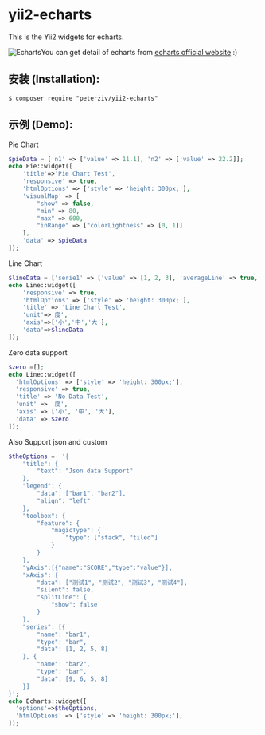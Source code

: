 # yii2-echarts
This is the Yii2 widgets for echarts.

![Echarts](http://echarts.baidu.com/images/logo.png)You can get detail of echarts  from [echarts official website](http://echarts.baidu.com/) :)

## 安装 (Installation):

```
$ composer require "peterziv/yii2-echarts"
```


## 示例 (Demo):

Pie Chart
```php
$pieData = ['n1' => ['value' => 11.1], 'n2' => ['value' => 22.2]];
echo Pie::widget([
    'title'=>'Pie Chart Test',
    'responsive' => true,
    'htmlOptions' => ['style' => 'height: 300px;'],
    'visualMap' => [
    	"show" => false,
    	"min" => 80,
    	"max" => 600,
    	"inRange" => ["colorLightness" => [0, 1]]
    ],
	'data' => $pieData
]);
```

Line Chart
```php
$lineData = ['serie1' => ['value' => [1, 2, 3], 'averageLine' => true, 'maxPoint' => true, 'minPoint' => true], 'serie2' => ['averageLine' => true, 'value' => [3, 6, 9]]];
echo Line::widget([
	'responsive' => true,
	'htmlOptions' => ['style' => 'height: 300px;'],
    'title' => 'Line Chart Test',
    'unit'=>'度',
    'axis'=>['小','中','大'],
    'data'=>$lineData
]);
```

Zero data support

```php
$zero =[];
echo Line::widget([
  'htmlOptions' => ['style' => 'height: 300px;'],
  'responsive' => true,
  'title' => 'No Data Test',
  'unit' => '度',
  'axis' => ['小', '中', '大'],
  'data' => $zero
]);
```

Also Support json and custom
```php
$theOptions =  '{
	"title": {
		"text": "Json data Support"
	},
	"legend": {
		"data": ["bar1", "bar2"],
		"align": "left"
	},
	"toolbox": {
		"feature": {
			"magicType": {
				"type": ["stack", "tiled"]
			}
		}
	},
    "yAxis":[{"name":"SCORE","type":"value"}],
	"xAxis": {
		"data": ["测试1", "测试2", "测试3", "测试4"],
		"silent": false,
		"splitLine": {
			"show": false
		}
	},
	"series": [{
		"name": "bar1",
		"type": "bar",
		"data": [1, 2, 5, 8]
	}, {
		"name": "bar2",
		"type": "bar",
		"data": [9, 6, 5, 8]
	}]
}';
echo Echarts::widget([
  'options'=>$theOptions,
  'htmlOptions' => ['style' => 'height: 300px;'],
]);
```

